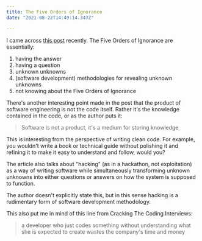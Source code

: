 ```yaml
---
title: The Five Orders of Ignorance
date: "2021-08-22T14:49:14.347Z"

---
```


I came across [this post](https://m-cacm.acm.org/magazines/2000/10/7556-the-five-orders-of-ignorance/fulltext) 
recently. The Five Orders of Ignorance are essentially: 

1. having the answer
1. having a question
1. unknown unknowns
1. (software development) methodologies for revealing unknown unknowns
1. not knowing about the Five Orders of Ignorance

There's another interesting point made in the post that 
the product of software engineering is not the code itself. 
Rather it's the knowledge contained in the code, or as the 
author puts it:

> Software is not a product, it's a medium for storing knowledge

This is interesting 
from the perspective of writing clean code. For example, you wouldn't 
write a book or technical guide without polishing it and refining it 
to make it easy to understand and follow, would you?

The article also talks about "hacking" (as in a hackathon, not exploitation) 
as a way of writing software while simultaneously transforming unknown unknowns 
into either questions or answers on how the system is supposed to function. 

The author doesn't explicitly state this, but in this sense 
hacking is a rudimentary form of software development 
methodology.

This also put me in mind of this line from Cracking The Coding Interviews:

> a developer who just codes something without understanding what she is 
> expected to create wastes the company's time and money
